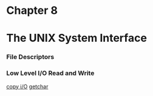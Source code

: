 # Chapter 8
# The UNIX System Interface

### File Descriptors

### Low Level I/O Read and Write

[copy i/O](01-copy_I_O.c)
[getchar](02-getchar.c)